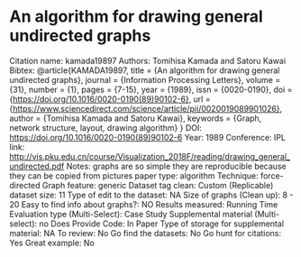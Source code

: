 # An algorithm for drawing general undirected graphs

Citation name: kamada19897
Authors: Tomihisa Kamada and Satoru Kawai
Bibtex: @article{KAMADA19897,
title = {An algorithm for drawing general undirected graphs},
journal = {Information Processing Letters},
volume = {31},
number = {1},
pages = {7-15},
year = {1989},
issn = {0020-0190},
doi = {https://doi.org/10.1016/0020-0190(89)90102-6},
url = {https://www.sciencedirect.com/science/article/pii/0020019089901026},
author = {Tomihisa Kamada and Satoru Kawai},
keywords = {Graph, network structure, layout, drawing algorithm}
}
DOI: https://doi.org/10.1016/0020-0190(89)90102-6
Year: 1989
Conference: IPL
link: http://vis.pku.edu.cn/course/Visualization_2018F/reading/drawing_general_undirected.pdf
Notes: graphs are so simple they are reproducible because they can be copied from pictures
paper type: algorithm
Technique: force-directed
Graph feature: generic
Dataset tag clean: Custom (Replicable)
dataset size: 11
Type of edit to the dataset: NA
Size of graphs (Clean up): 8 - 20
Easy to find info about graphs?: NO
Results measured: Running Time
Evaluation type (Multi-Select): Case Study
Supplemental material (Multi-select): no
Does Provide Code: In Paper
Type of storage for supplemental material: NA
To review: No
Go find the datasets: No
Go hunt for citations: Yes
Great example: No